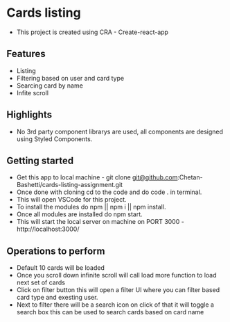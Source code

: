 # Cards listing

- This project is created using CRA - Create-react-app

## Features
- Listing
- Filtering based on user and card type
- Searcing card by name
- Infite scroll

## Highlights
- No 3rd party component librarys are used, all components are designed using Styled Components.

## Getting started
- Get this app to local machine - git clone git@github.com:Chetan-Bashetti/cards-listing-assignment.git
- Once done with cloning cd to the code and do code . in terminal.
- This will open VSCode for this project.
- To install the modules do npm || npm i || npm install.
- Once all modules are installed do npm start.
- This will start the local server on machine on PORT 3000 - http://localhost:3000/

## Operations to perform
- Default 10 cards will be loaded
- Once you scroll down infinite scroll will call load more function to load next set of cards
- Click on filter button this will open a filter UI where you can filter based card type and exesting user.
- Next to filter there will be a search icon on click of that it will toggle a search box this can be used to search cards based on card name

